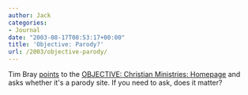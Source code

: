 ```yaml
---
author: Jack
categories:
- Journal
date: "2003-08-17T08:53:17+00:00"
title: 'Objective: Parody?'
url: /2003/objective-parody/
---
```


Tim Bray [points][1] to the [OBJECTIVE: Christian Ministries: Homepage][2] and asks whether it's a parody site. If you need to ask, does it matter?

 [1]: http://www.tbray.org/ongoing/When/200x/2003/08/16/ObjectiveC
 [2]: http://objective.jesussave.us/ "Homepage"